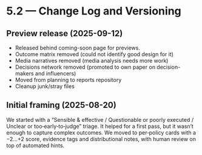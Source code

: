 # 5.2 — Change Log and Versioning

## Preview release (2025-09-12)

- Released behind coming-soon page for previews.
- Outcome matrix removed (could not identify good design for it)
- Media narratives removed (media analysis needs more work)
- Decisions network removed (promoted to own paper on decision-makers and influencers)
- Moved from planning to reports repository
- Cleanup junk/stray files

## Initial framing (2025-08-20)

We started with a “Sensible & effective / Questionable or poorly executed / Unclear or too‑early‑to‑judge” triage. It helped for a first pass, but it wasn’t enough to capture complex outcomes. We moved to per‑policy cards with a −2…+2 score, evidence tags and distributional notes, with human review on top of automated hints.
